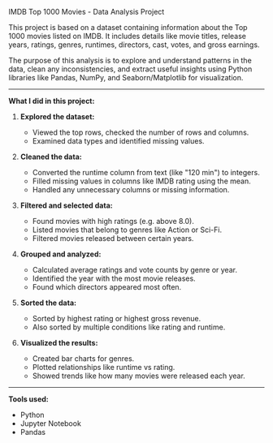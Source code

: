 
IMDB Top 1000 Movies - Data Analysis Project

This project is based on a dataset containing information about the Top 1000 movies listed on IMDB. It includes details like movie titles, release years, ratings, genres, runtimes, directors, cast, votes, and gross earnings.

The purpose of this analysis is to explore and understand patterns in the data, clean any inconsistencies, and extract useful insights using Python libraries like Pandas, NumPy, and Seaborn/Matplotlib for visualization.

---

**What I did in this project:**

1. **Explored the dataset:**  
   - Viewed the top rows, checked the number of rows and columns.  
   - Examined data types and identified missing values.

2. **Cleaned the data:**  
   - Converted the runtime column from text (like "120 min") to integers.  
   - Filled missing values in columns like IMDB rating using the mean.  
   - Handled any unnecessary columns or missing information.

3. **Filtered and selected data:**  
   - Found movies with high ratings (e.g. above 8.0).  
   - Listed movies that belong to genres like Action or Sci-Fi.  
   - Filtered movies released between certain years.

4. **Grouped and analyzed:**  
   - Calculated average ratings and vote counts by genre or year.  
   - Identified the year with the most movie releases.  
   - Found which directors appeared most often.

5. **Sorted the data:**  
   - Sorted by highest rating or highest gross revenue.  
   - Also sorted by multiple conditions like rating and runtime.

6. **Visualized the results:**  
   - Created bar charts for genres.  
   - Plotted relationships like runtime vs rating.  
   - Showed trends like how many movies were released each year.

---

**Tools used:**  
- Python  
- Jupyter Notebook  
- Pandas  
 


